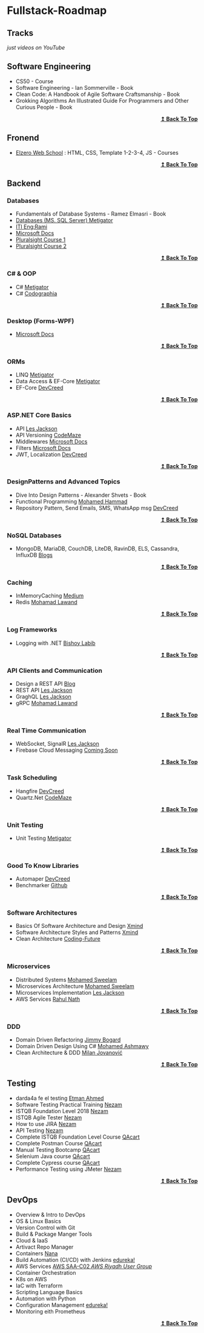 # Fullstack-Roadmap

## Tracks
*just videos on YouTube*

## Software Engineering
- CS50 - Course
- Software Engineering - Ian Sommerville - Book
- Clean Code: A Handbook of Agile Software Craftsmanship - Book
- Grokking Algorithms An Illustrated Guide For Programmers and Other Curious People - Book
<div align="right">
  <b><a href="https://github.com/i-radi/Fullstack-Roadmap">↥ Back To Top</a></b>
</div>

## Fronend
- <a href="https://github.com/i-radi">Elzero Web School</a> : 
HTML, CSS, Template 1-2-3-4, JS - Courses
<div align="right">
  <b><a href="https://github.com/i-radi/Fullstack-Roadmap">↥ Back To Top</a></b>
</div>

## Backend
### Databases
- Fundamentals of Database Systems - Ramez Elmasri - Book
- <a href="https://www.youtube.com/playlist?list=PL4n1Qos4Tb6RP_OovpgjoHLkCVaYFy-aj">Databases (MS. SQL Server) Metigator </a>
- <a href="https://mega.nz/folder/kp5RFACR#tEcE-S38Bfkjim7gBp4e9Q/folder/4hQgGRJD"> ITI Eng:Rami</a>
- <a href="https://docs.microsoft.com/en-us/sql/sql-server/?view=sql-server-ver16">Microsoft Docs</a>
- <a href="https://app.pluralsight.com/paths/skill/querying-data-with-t-sql-from-sql-server">Pluralsight Course 1</a>
- <a href="https://app.pluralsight.com/paths/skill/developing-sql-server-databases">Pluralsight Course 2</a>
<div align="right">
  <b><a href="https://github.com/i-radi/Fullstack-Roadmap">↥ Back To Top</a></b>
</div>

### C# & OOP
- C# <a href="https://www.youtube.com/playlist?list=PL4n1Qos4Tb6SWPbJNpiznp-Ok4A8J_23l">Metigator </a>
- C# <a href="https://www.youtube.com/playlist?list=PLX1bW_GeBRhCU9l7examhVrARmXHHRrLR">Codographia </a>
<div align="right">
  <b><a href="https://github.com/i-radi/Fullstack-Roadmap">↥ Back To Top</a></b>
</div>

### Desktop (Forms-WPF)
- <a href="https://learn.microsoft.com/en-us/dotnet/desktop/winforms/?view=netdesktop-7.0">Microsoft Docs</a>
<div align="right">
  <b><a href="https://github.com/i-radi/Fullstack-Roadmap">↥ Back To Top</a></b>
</div>

### ORMs
- LINQ <a href="https://www.youtube.com/playlist?list=PL4n1Qos4Tb6Sj1Y4xJuJoWCuqleeG2yt6">Metigator</a>
- Data Access & EF-Core <a href="https://www.youtube.com/playlist?list=PL4n1Qos4Tb6QZkbTWJx7wHqEABP8Pg6uv">Metigator</a>
- EF-Core <a href="https://www.youtube.com/playlist?list=PL62tSREI9C-cHV28v-EqWinveTTAos8Pp">DevCreed</a>
<div align="right">
  <b><a href="https://github.com/i-radi/Fullstack-Roadmap">↥ Back To Top</a></b>
</div>

### ASP.NET Core Basics
- API <a href="https://www.youtube.com/watch?v=fmvcAzHpsk8">Les Jackson</a>
- API Versioning <a href="https://code-maze.com/aspnetcore-api-versioning/">CodeMaze</a>
- Middlewares <a href="https://learn.microsoft.com/en-us/aspnet/core/fundamentals/middleware/?view=aspnetcore-7.0">Microsoft Docs</a>
- Filters <a href="https://learn.microsoft.com/en-us/aspnet/core/mvc/controllers/filters?view=aspnetcore-7.0">Microsoft Docs</a>
- JWT, Localization <a href="https://www.youtube.com/@DevCreed/playlists">DevCreed</a>
<div align="right">
  <b><a href="https://github.com/i-radi/Fullstack-Roadmap">↥ Back To Top</a></b>
</div>

### DesignPatterns and Advanced Topics
- Dive Into Design Patterns - Alexander Shvets - Book
- Functional Programming <a href="https://www.youtube.com/playlist?list=PLpbZuj8hP-I6F-Zj1Ay8nQ1rMnmFnlK2f">Mohamed Hammad</a>
- Repository Pattern, Send Emails, SMS, WhatsApp msg <a href="https://www.youtube.com/@DevCreed/playlists">DevCreed</a>
<div align="right">
  <b><a href="https://github.com/i-radi/Fullstack-Roadmap">↥ Back To Top</a></b>
</div>

### NoSQL Databases
- MongoDB, MariaDB, CouchDB, LiteDB, RavinDB, ELS, Cassandra, InfluxDB <a href="#">Blogs</a>
<div align="right">
  <b><a href="https://github.com/i-radi/Fullstack-Roadmap">↥ Back To Top</a></b>
</div>

### Caching
- InMemoryCaching <a href="https://medium.com/geekculture/how-do-i-use-inmemorycache-in-net-core-b79202ddaf0c">Medium</a>
- Redis <a href="https://www.youtube.com/watch?v=6HZVu3kGOrg&pp=ygUVcmVkaXMgY2FjaGluZyBpbiAubmV0">Mohamad Lawand</a>
<div align="right">
  <b><a href="https://github.com/i-radi/Fullstack-Roadmap">↥ Back To Top</a></b>
</div>

### Log Frameworks
- Logging with .NET <a href="https://www.youtube.com/playlist?list=PLNHY3o0fE8J4TUSoIgLuWHxhMY2DLgsdY">Bishoy Labib</a>
<div align="right">
  <b><a href="https://github.com/i-radi/Fullstack-Roadmap">↥ Back To Top</a></b>
</div>

### API Clients and Communication
- Design a REST API <a href="https://restfulapi.net/rest-api-design-tutorial-with-example/">Blog </a>
- REST API <a href="https://www.youtube.com/watch?v=fmvcAzHpsk8">Les Jackson</a>
- GraghQL <a href="https://www.youtube.com/watch?v=HuN94qNwQmM&t=2532s">Les Jackson</a>
- gRPC <a href="https://www.youtube.com/watch?v=SRjIp96Qox0&t=15s&pp=ygULZ1JQQyBsYXdhbmQ%3D">Mohamad Lawand</a>
<div align="right">
  <b><a href="https://github.com/i-radi/Fullstack-Roadmap">↥ Back To Top</a></b>
</div>

### Real Time Communication
- WebSocket, SignalR <a href="https://www.youtube.com/watch?v=ycVgXe6v1VQ">Les Jackson</a>
- Firebase Cloud Messaging <a href="#">Coming Soon</a>
<div align="right">
  <b><a href="https://github.com/i-radi/Fullstack-Roadmap">↥ Back To Top</a></b>
</div>

### Task Scheduling
- Hangfire <a href="https://www.youtube.com/@DevCreed/playlists">DevCreed</a>
- Quartz.Net <a href="https://code-maze.com/schedule-jobs-with-quartz-net/">CodeMaze</a>
<div align="right">
  <b><a href="https://github.com/i-radi/Fullstack-Roadmap">↥ Back To Top</a></b>
</div>

### Unit Testing
- Unit Testing <a href="https://www.youtube.com/playlist?list=PL4n1Qos4Tb6RrQpmpGWALaE1PVvWR8d3A">Metigator</a>
<div align="right">
  <b><a href="https://github.com/i-radi/Fullstack-Roadmap">↥ Back To Top</a></b>
</div>

### Good To Know Libraries
- Automaper <a href="https://www.youtube.com/@DevCreed/playlists">DevCreed</a>
- Benchmarker <a href="https://github.com/dotnet/BenchmarkDotNet">Github</a>
<div align="right">
  <b><a href="https://github.com/i-radi/Fullstack-Roadmap">↥ Back To Top</a></b>
</div>

### Software Architectures
- Basics Of Software Architecture and Design <a href="https://github.com/i-radi/Fullstack-Roadmap/tree/main/03-Backend/03-15-Software%20Architectures/03-15-01-Theory/01-Basics%20Of%20Software%20Architecture%20and%20Design">Xmind</a>
- Software Architecture Styles and Patterns <a href="https://github.com/i-radi/Fullstack-Roadmap/tree/main/03-Backend/03-15-Software%20Architectures/03-15-01-Theory/02-Software%20Architecture%20Styles%20and%20Patterns">Xmind</a>
- Clean Architecture <a href="https://www.youtube.com/@MohamedFouadElmezaien">Coding-Future</a>
<div align="right">
  <b><a href="https://github.com/i-radi/Fullstack-Roadmap">↥ Back To Top</a></b>
</div>

### Microservices
- Distributed Systems <a href="https://www.youtube.com/playlist?list=PLgAqrVq84PDcg55xnbUBHuLS8tWul6-kF">Mohamed Sweelam</a>
- Microservices Architecture <a href="https://www.youtube.com/playlist?list=PLgAqrVq84PDdfiDow3YVsgc1q34JD415Z">Mohamed Sweelam</a>
- Microservices Implementation <a href="https://www.youtube.com/watch?v=DgVjEo3OGBI&t=36289s">Les Jackson</a>
- AWS Services <a href="https://www.youtube.com/@RahulNath/videos">Rahul Nath</a>
<div align="right">
  <b><a href="https://github.com/i-radi/Fullstack-Roadmap">↥ Back To Top</a></b>
</div>

### DDD
- Domain Driven Refactoring <a href="https://www.youtube.com/watch?v=f64tZ90Dntg&t=76s">Jimmy Bogard</a>
- Domain Driven Design Using C# <a href="https://www.youtube.com/playlist?list=PL8dGr0xiYBNL4RwiT0-hSv-IIDEIBm6O6">Mohamed Ashmawy</a>
- Clean Architecture & DDD <a href="https://www.youtube.com/playlist?list=PLYpjLpq5ZDGstQ5afRz-34o_0dexr1RGa">Milan Jovanović</a>
<div align="right">
  <b><a href="https://github.com/i-radi/Fullstack-Roadmap">↥ Back To Top</a></b>
</div>

## Testing
- darda4a fe el testing <a href="https://www.academia.edu/38953736/%D9%83%D8%AA%D8%A7%D8%A8_%D9%81%D9%89_%D8%AF%D8%B1%D8%AF%D8%B4%D8%A9_%D8%A7%D9%84%D8%AA%D9%8A%D8%B3%D8%AA%D9%8A%D9%86%D8%AC_%D8%A5%D8%B9%D8%AF%D8%A7%D8%AF_%D8%B9%D8%AA%D9%85%D8%A7%D9%86_%D8%A3%D8%AD%D9%85%D8%AF">Etman Ahmed</a>
- Software Testing Practical Training <a href="https://www.youtube.com/playlist?list=PLbJF4g421wqlszfD1tQ3gGIaqzOPtM1jE">Nezam</a>
- ISTQB Foundation Level 2018 <a href="https://www.youtube.com/playlist?list=PLbJF4g421wqnHTxbGDgm-vqgl3wfj5mMg">Nezam</a>
- ISTQB Agile Tester <a href="https://www.youtube.com/playlist?list=PLbJF4g421wqnVAC0IXONnGoT4N6Z9pUrf">Nezam</a>
- How to use JIRA <a href="https://www.youtube.com/playlist?list=PLbJF4g421wqn7Di5kpxFHh0gXnCJpNoKA">Nezam</a>
- API Testing <a href="https://www.youtube.com/playlist?list=PLbJF4g421wqkHqwmpnIb54F85YcfSLd2t">Nezam</a>
- Complete ISTQB Foundation Level Course <a href="https://www.youtube.com/playlist?list=PLJ2FoWouEU2zuf76zVJ0buSJUtjh8Sg9d">QAcart</a>
- Complete Postman Course <a href="https://www.youtube.com/playlist?list=PLJ2FoWouEU2yPMIBTGsMRvxjEevIlMi3F">QAcart</a>
- Manual Testing Bootcamp <a href="https://www.youtube.com/playlist?list=PLJ2FoWouEU2zpjd0_ukTWM46D7tAXQ_Ln">QAcart</a>
- Selenium Java course <a href="https://www.youtube.com/playlist?list=PLJ2FoWouEU2w8wnsblKVolmhujkOWgkjo">QAcart</a>
- Complete Cypress course <a href="https://www.youtube.com/playlist?list=PLJ2FoWouEU2wk6xLWf1vABC_bpl-njsiZ">QAcart</a>
- Performance Testing using JMeter <a href="https://www.youtube.com/playlist?list=PLbJF4g421wqmsWE-Ac00j5HRBR9pRqWGF">Nezam</a>
<div align="right">
  <b><a href="https://github.com/i-radi/Fullstack-Roadmap">↥ Back To Top</a></b>
</div>

## DevOps
- Overview & Intro to DevOps <a href="#"></a>
- OS & Linux Basics <a href="#"></a>
- Version Control with Git <a href="#"></a>
- Build & Package Manger Tools <a href="#"></a>
- Cloud & IaaS <a href="#"></a>
- Artivact Repo Manager <a href="#"></a>
- Containers <a href="https://www.youtube.com/watch?v=3c-iBn73dDE"> Nana</a>
- Build Automation (CI/CD) with Jenkins <a href="https://www.youtube.com/playlist?list=PL9ooVrP1hQOGM6eCsjnfAousUSvpqD8dW">edureka!</a>
- AWS Services <a href="https://www.youtube.com/playlist?list=PLOoZRfEtk6kWSM_l9xMjDh-_MJXl03-pf">AWS SAA-C02 *AWS Riyadh User Group*</a>
- Container Orchestration <a href="#"></a>
- K8s on AWS <a href="#"></a>
- IaC with Terraform <a href="#"></a>
- Scripting Language Basics <a href="#"></a>
- Automation with Python <a href="#"></a>
- Configuration Management <a href="https://www.youtube.com/playlist?list=PL9ooVrP1hQOE7DNnBow4p5SvIBdBIggC2">edureka!</a>
-  Monitoring eith Prometheus <a href="#"></a>
<div align="right">
  <b><a href="https://github.com/i-radi/Fullstack-Roadmap">↥ Back To Top</a></b>
</div>

